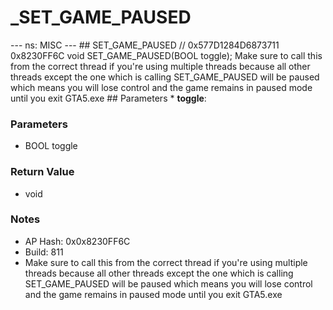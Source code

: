 # _SET_GAME_PAUSED

--- ns: MISC --- ## SET_GAME_PAUSED  // 0x577D1284D6873711 0x8230FF6C void SET_GAME_PAUSED(BOOL toggle);  Make sure to call this from the correct thread if you're using multiple threads because all other threads except the one which is calling SET_GAME_PAUSED will be paused which means you will lose control and the game remains in paused mode until you exit GTA5.exe  ## Parameters * **toggle**:

### Parameters
* BOOL toggle

### Return Value
* void

### Notes
* AP Hash: 0x0x8230FF6C
* Build: 811
* Make sure to call this from the correct thread if you're using multiple threads because all other threads except the one which is calling SET_GAME_PAUSED will be paused which means you will lose control and the game remains in paused mode until you exit GTA5.exe


